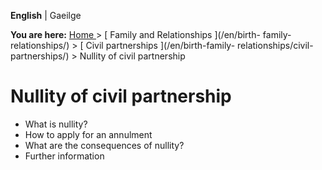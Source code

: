 **English** |  Gaeilge 

**You are here:** [ Home ](/en/) > [ Family and Relationships ](/en/birth-
family-relationships/) > [ Civil partnerships ](/en/birth-family-
relationships/civil-partnerships/) > Nullity of civil partnership

#  Nullity of civil partnership

  * What is nullity? 
  * How to apply for an annulment 
  * What are the consequences of nullity? 
  * Further information 
